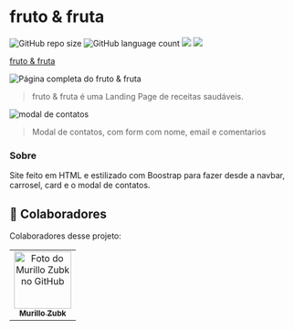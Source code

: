 # fruto & fruta

![GitHub repo size](https://img.shields.io/github/repo-size/MZubk/fruto-fruta?style=for-the-badge)
![GitHub language count](https://img.shields.io/github/languages/count/MZubk/fruto-fruta?style=for-the-badge)
<img src="https://img.shields.io/badge/HTML5-E34F26?style=for-the-badge&logo=html5&logoColor=white" />
<img src="https://img.shields.io/badge/Bootstrap-563D7C?style=for-the-badge&logo=bootstrap&logoColor=white"/>



<a href="https://fruto-fruta-two.vercel.app/">fruto & fruta</a>

<img src="https://user-images.githubusercontent.com/69257259/262417219-5d1629df-e83b-4643-ae2c-eba600e91dcc.png" alt="Página completa do fruto & fruta">

> fruto & fruta é uma Landing Page de receitas saudáveis.

<img src="https://user-images.githubusercontent.com/69257259/262417368-f29f649a-bd9a-4500-99ee-5fe932300ab0.png" alt="modal de contatos">

> Modal de contatos, com form com nome, email e comentarios

### Sobre

Site feito em HTML e estilizado com Boostrap para fazer desde a navbar, carrosel, card e o modal de contatos.

## 🤝 Colaboradores

Colaboradores desse projeto:

<table>
  <tr>
    <td align="center">
      <a href="#">
        <img src="https://github.com/mzubk.png" width="100px;" alt="Foto do Murillo Zubk no GitHub"/><br>
        <sub>
          <b>Murillo Zubk</b>
        </sub>
      </a>
    </td>    
  </tr>
</table>
